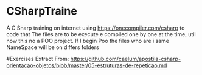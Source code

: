 # CSharpTraine
A C Sharp training on internet using https://onecompiler.com/csharp to code that
The files are to be execute e compiled one by one at the time, util now this no a POO project. 
If I begin Poo the files who are i same NameSpace will be on differs folders

#Exercises Extract From:
https://github.com/caelum/apostila-csharp-orientacao-objetos/blob/master/05-estruturas-de-repeticao.md
